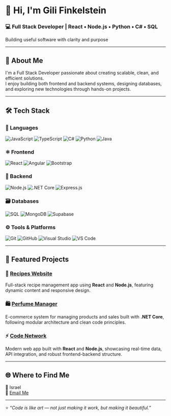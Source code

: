 # 👋 Hi, I'm Gili Finkelstein

### 💻 Full Stack Developer | React • Node.js • Python • C# • SQL  
Building useful software with clarity and purpose

---

## 🚀 About Me
I'm a Full Stack Developer passionate about creating scalable, clean, and efficient solutions.  
I enjoy building both frontend and backend systems, designing databases, and exploring new technologies through hands-on projects.

---

## 🛠️ Tech Stack

### 💬 Languages
![JavaScript](https://img.shields.io/badge/JavaScript-F7DF1E?logo=javascript&logoColor=000) 
![TypeScript](https://img.shields.io/badge/TypeScript-3178C6?logo=typescript&logoColor=fff) 
![C#](https://img.shields.io/badge/C%23-239120?logo=csharp&logoColor=fff) 
![Python](https://img.shields.io/badge/Python-3776AB?logo=python&logoColor=fff) 
![Java](https://img.shields.io/badge/Java-007396?logo=java&logoColor=fff)  

### ⚛️ Frontend
![React](https://img.shields.io/badge/React-61DAFB?logo=react&logoColor=000) 
![Angular](https://img.shields.io/badge/Angular-DD0031?logo=angular&logoColor=fff) 
![Bootstrap](https://img.shields.io/badge/Bootstrap-7952B3?logo=bootstrap&logoColor=fff)  

### 🧠 Backend
![Node.js](https://img.shields.io/badge/Node.js-339933?logo=nodedotjs&logoColor=fff) 
![.NET Core](https://img.shields.io/badge/.NET_Core-512BD4?logo=dotnet&logoColor=fff) 
![Express.js](https://img.shields.io/badge/Express.js-000000?logo=express&logoColor=fff)  

### 🗃️ Databases
![SQL](https://img.shields.io/badge/SQL-4479A1?logo=sql&logoColor=fff) 
![MongoDB](https://img.shields.io/badge/MongoDB-47A248?logo=mongodb&logoColor=fff) 
![Supabase](https://img.shields.io/badge/Supabase-3ECF8E?logo=supabase&logoColor=000)  

### ⚙️ Tools & Platforms
![Git](https://img.shields.io/badge/Git-F05032?logo=git&logoColor=fff) 
![GitHub](https://img.shields.io/badge/GitHub-181717?logo=github&logoColor=fff) 
![Visual Studio](https://img.shields.io/badge/Visual_Studio-5C2D91?logo=visualstudio&logoColor=fff) 
![VS Code](https://img.shields.io/badge/VS_Code-0078D4?logo=visualstudiocode&logoColor=fff)  

---

## 🌟 Featured Projects

### 🍴 [Recipes Website](https://github.com/GiliFinkelstein/Recipes-Website.git)
Full-stack recipe management app using **React** and **Node.js**, featuring dynamic content and responsive design.

### 🛍️ [Perfume Manager](https://github.com/GiliFinkelstein/PerfumeManager.git)
E-commerce system for managing products and sales built with **.NET Core**, following modular architecture and clean code principles.

### ⚡ [Code Network](https://github.com/GiliFinkelstein/CodeNetwork.git)
Modern web app built with **React** and **Node.js**, showcasing real-time data, API integration, and robust frontend-backend structure.

---

## 🌐 Where to Find Me
📍 Israel  
💌 [Email Me](mailto:9154919@gmail.com)

---

⭐ *“Code is like art — not just making it work, but making it beautiful.”*
